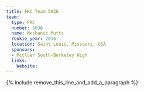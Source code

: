 ```yaml
---
title: FRC Team 5836
team:
  type: FRC
  number: 5836
  name: Mechanic Mutts
  rookie_year: 2016
  location: Saint Louis, Missouri, USA
  sponsors:
  - Mccluer South-Berkeley High
  links:
    Website:
---
```


{% include remove_this_line_and_add_a_paragraph %}